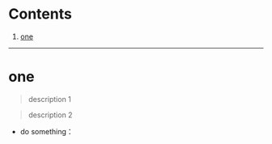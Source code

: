 # Contents

1. [one](#one)
---
# one <a name="one"></a>
> description 1

> description 2
* do something：
```python
   
```
